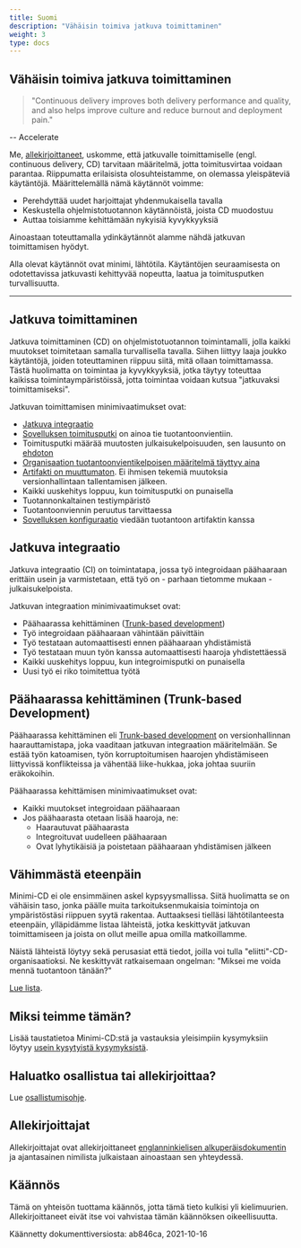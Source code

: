 ```yaml
---
title: Suomi
description: "Vähäisin toimiva jatkuva toimittaminen"
weight: 3
type: docs
---
```


## Vähäisin toimiva jatkuva toimittaminen

> "Continuous delivery improves both delivery performance and quality, and also helps improve culture and reduce burnout and deployment pain."

-- Accelerate

Me, [allekirjoittaneet](../../minimumcd/#signatories), uskomme, että jatkuvalle toimittamiselle (engl. continuous delivery, CD) tarvitaan määritelmä, jotta toimitusvirtaa voidaan parantaa. Riippumatta erilaisista olosuhteistamme, on olemassa yleispäteviä käytäntöjä. Määrittelemällä nämä käytännöt voimme:

- Perehdyttää uudet harjoittajat yhdenmukaisella tavalla
- Keskustella ohjelmistotuotannon käytännöistä, joista CD muodostuu
- Auttaa toisiamme kehittämään nykyisiä kyvykkyyksiä

Ainoastaan toteuttamalla ydinkäytännöt alamme nähdä jatkuvan toimittamisen hyödyt.

Alla olevat käytännöt ovat minimi, lähtötila. Käytäntöjen seuraamisesta on odotettavissa jatkuvasti kehittyvää nopeutta, laatua ja toimitusputken turvallisuutta.

---

## Jatkuva toimittaminen

Jatkuva toimittaminen (CD) on ohjelmistotuotannon toimintamalli, jolla kaikki muutokset toimitetaan samalla turvallisella tavalla. Siihen liittyy laaja joukko käytäntöjä, joiden toteuttaminen riippuu siitä, mitä ollaan toimittamassa. Tästä huolimatta on toimintaa ja kyvykkyyksiä, jotka täytyy toteuttaa kaikissa toimintaympäristöissä, jotta toimintaa voidaan kutsua "jatkuvaksi toimittamiseksi".

Jatkuvan toimittamisen minimivaatimukset ovat:

- [Jatkuva integraatio](#jatkuva-integraatio)
- [Sovelluksen toimitusputki](https://www.informit.com/articles/article.aspx?p=1621865&seqNum=2#:~:text=%EE%94%80Buy-,What%20Is%20a%20Deployment%20Pipeline%3F,-At%20an%20abstract)
  on ainoa tie tuotantoonvientiin.
- Toimitusputki määrää muutosten julkaisukelpoisuuden, sen lausunto on [ehdoton](../../faq/#why-should-the-pipeline-be-definitive-for-deploy)
- [Organisaation tuotantoonvientikelpoisen määritelmä täyttyy aina](https://www.youtube.com/watch?v=bHKHdp4H-8w)
- [Artifakti on muuttumaton](../../minimumcd/immutable/). Ei ihmisen tekemiä muutoksia versionhallintaan tallentamisen jälkeen.
- Kaikki uuskehitys loppuu, kun toimitusputki on punaisella
- Tuotannonkaltainen testiympäristö
- Tuotantoonviennin peruutus tarvittaessa
- [Sovelluksen konfiguraatio](../../faq/#what-is-application-configuration) viedään tuotantoon artifaktin kanssa

## Jatkuva integraatio

Jatkuva integraatio (CI) on toimintatapa, jossa työ integroidaan päähaaraan erittäin usein ja varmistetaan, että työ on - parhaan tietomme mukaan - julkaisukelpoista.

Jatkuvan integraation minimivaatimukset ovat:

- Päähaarassa kehittäminen ([Trunk-based development](../../minimumcd/tbd/))
- Työ integroidaan päähaaraan vähintään päivittäin
- Työ testataan automaattisesti ennen päähaaraan yhdistämistä
- Työ testataan muun työn kanssa automaattisesti haaroja yhdistettäessä
- Kaikki uuskehitys loppuu, kun integroimisputki on punaisella
- Uusi työ ei riko toimitettua työtä

## Päähaarassa kehittäminen (Trunk-based Development)

Päähaarassa kehittäminen eli [Trunk-based development](../../minimumcd/tbd/) on versionhallinnan haarauttamistapa, joka vaaditaan jatkuvan integraation määritelmään. Se estää työn katoamisen, työn korruptoitumisen haarojen yhdistämiseen liittyvissä konflikteissa ja vähentää liike-hukkaa, joka johtaa suuriin eräkokoihin.

Päähaarassa kehittämisen minimivaatimukset ovat:

- Kaikki muutokset integroidaan päähaaraan
- Jos päähaarasta otetaan lisää haaroja, ne:
  - Haarautuvat päähaarasta
  - Integroituvat uudelleen päähaaraan
  - Ovat lyhytikäisiä ja poistetaan päähaaraan yhdistämisen jälkeen

## Vähimmästä eteenpäin

Minimi-CD ei ole ensimmäinen askel kypsyysmallissa. Siitä huolimatta se on vähäisin taso, jonka päälle muita tarkoituksenmukaisia toimintoja on ympäristöstäsi riippuen syytä rakentaa. Auttaaksesi tielläsi lähtötilanteesta eteenpäin, ylläpidämme listaa lähteistä, jotka keskittyvät jatkuvan toimittamiseen ja joista on ollut meille apua omilla matkoillamme.

Näistä lähteistä löytyy sekä perusasiat että tiedot, joilla voi tulla "eliitti"-CD-organisaatioksi. Ne keskittyvät ratkaisemaan ongelman: "Miksei me voida mennä tuotantoon tänään?"

[Lue lista](../../references/).

## Miksi teimme tämän?

Lisää taustatietoa Minimi-CD:stä ja vastauksia yleisimpiin kysymyksiin löytyy [usein kysytyistä kysymyksistä](../../faq/).

## Haluatko osallistua tai allekirjoittaa?

Lue [osallistumisohje](https://github.com/Minimum-CD/cd-manifesto/blob/master/CONTRIBUTING.md).

## Allekirjoittajat

Allekirjoittajat ovat allekirjoittaneet [englanninkielisen alkuperäisdokumentin](../../minimumcd/#signatories) ja ajantasainen nimilista julkaistaan ainoastaan sen yhteydessä.

## Käännös

Tämä on yhteisön tuottama käännös, jotta tämä tieto kulkisi yli kielimuurien. Allekirjoittaneet eivät itse voi vahvistaa tämän käännöksen oikeellisuutta.

Käännetty dokumenttiversiosta: ab846ca, 2021-10-16
